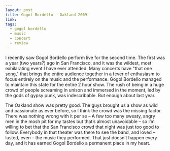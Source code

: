 ```yaml
---
layout: post
title: Gogol Bordello – Oakland 2009
link: 
tags: 
  - gogol bordello
  - music
  - concert
  - review
---
```


I recently saw Gogol Bordello perform live for the second time. The first was a year (two years?) ago in San Francisco, and it was the wildest, most exhilarating event I have ever attended. Many concerts have "that one song," that brings the entire audience together in a fever of enthusiasm to focus entirely on the music and the performance. Gogol Bordello managed to maintain this state for the entire 2 hour show. The rush of being in a huge crowd of people screaming in unison and immersed in the moment, led by the gods of gypsy punk, was indescribable. But enough about last year.

The Oakland show was pretty good. The guys brought us a show as wild and passionate as ever before, so I think the crowd was the missing factor. There was nothing wrong with it per se – A few too many sweaty, angry men in the mosh pit for my tastes but that’s almost unavoidable – so I’m willing to bet that the San Francisco crowd that night was just too good to follow. Everybody in that theater was there to see the band, and loved – lusted, even – the music they performed. That just doesn’t happen every day, and it has earned Gogol Bordello a permanent place in my heart.
